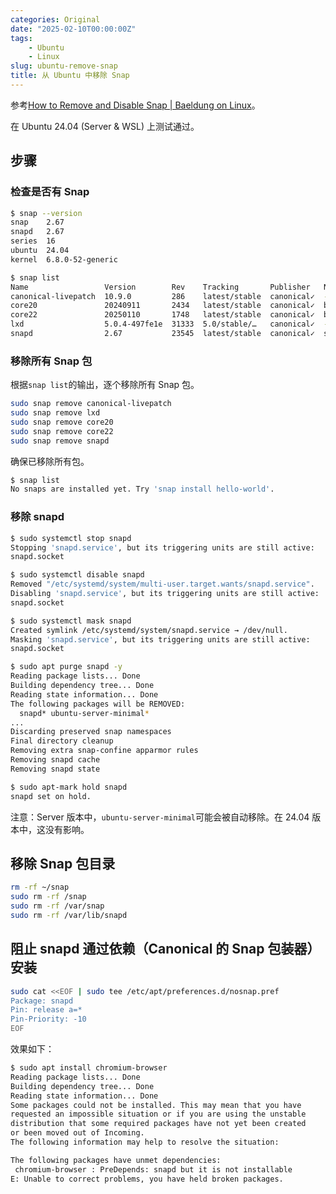 ```yaml
---
categories: Original
date: "2025-02-10T00:00:00Z"
tags:
    - Ubuntu
    - Linux
slug: ubuntu-remove-snap
title: 从 Ubuntu 中移除 Snap
---
```


参考[How to Remove and Disable Snap | Baeldung on Linux](https://www.baeldung.com/linux/snap-remove-disable)。

在 Ubuntu 24.04 (Server & WSL) 上测试通过。

## 步骤

### 检查是否有 Snap

```bash
$ snap --version
snap    2.67
snapd   2.67
series  16
ubuntu  24.04
kernel  6.8.0-52-generic

$ snap list
Name                 Version        Rev    Tracking       Publisher   Notes
canonical-livepatch  10.9.0         286    latest/stable  canonical✓  -
core20               20240911       2434   latest/stable  canonical✓  base
core22               20250110       1748   latest/stable  canonical✓  base
lxd                  5.0.4-497fe1e  31333  5.0/stable/…   canonical✓  -
snapd                2.67           23545  latest/stable  canonical✓  snapd
```

### 移除所有 Snap 包

根据`snap list`的输出，逐个移除所有 Snap 包。

```bash
sudo snap remove canonical-livepatch
sudo snap remove lxd
sudo snap remove core20
sudo snap remove core22
sudo snap remove snapd
```

确保已移除所有包。

```bash
$ snap list
No snaps are installed yet. Try 'snap install hello-world'.
```

### 移除 snapd

```bash
$ sudo systemctl stop snapd
Stopping 'snapd.service', but its triggering units are still active:
snapd.socket

$ sudo systemctl disable snapd
Removed "/etc/systemd/system/multi-user.target.wants/snapd.service".
Disabling 'snapd.service', but its triggering units are still active:
snapd.socket

$ sudo systemctl mask snapd
Created symlink /etc/systemd/system/snapd.service → /dev/null.
Masking 'snapd.service', but its triggering units are still active:
snapd.socket

$ sudo apt purge snapd -y
Reading package lists... Done
Building dependency tree... Done
Reading state information... Done
The following packages will be REMOVED:
  snapd* ubuntu-server-minimal*
...
Discarding preserved snap namespaces
Final directory cleanup
Removing extra snap-confine apparmor rules
Removing snapd cache
Removing snapd state

$ sudo apt-mark hold snapd
snapd set on hold.
```

注意：Server 版本中，`ubuntu-server-minimal`可能会被自动移除。在 24.04 版本中，这没有影响。

## 移除 Snap 包目录

```bash
rm -rf ~/snap
sudo rm -rf /snap
sudo rm -rf /var/snap
sudo rm -rf /var/lib/snapd
```

## 阻止 snapd 通过依赖（Canonical 的 Snap 包装器）安装

```bash
sudo cat <<EOF | sudo tee /etc/apt/preferences.d/nosnap.pref
Package: snapd
Pin: release a=*
Pin-Priority: -10
EOF
```

效果如下：

```bash
$ sudo apt install chromium-browser
Reading package lists... Done
Building dependency tree... Done
Reading state information... Done
Some packages could not be installed. This may mean that you have
requested an impossible situation or if you are using the unstable
distribution that some required packages have not yet been created
or been moved out of Incoming.
The following information may help to resolve the situation:

The following packages have unmet dependencies:
 chromium-browser : PreDepends: snapd but it is not installable
E: Unable to correct problems, you have held broken packages.
```
